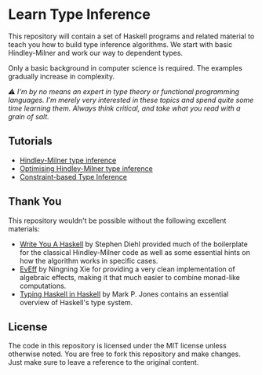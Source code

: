 Learn Type Inference
====================

This repository will contain a set of Haskell programs and related material to
teach you how to build type inference algorithms. We start with basic
Hindley-Milner and work our way to dependent types.

Only a basic background in computer science is required. The examples gradually
increase in complexity.

_⚠️ I'm by no means an expert in type theory or functional programming languages.
I'm merely very interested in these topics and spend quite some time learning
them. Always think critical, and take what you read with a grain of salt._

## Tutorials

 - [Hindley-Milner type inference][tut01]
 - [Optimising Hindley-Milner type inference][tut02]
 - [Constraint-based Type Inference][tut03]

[tut01]: https://github.com/samvv/learn-type-inference/tree/master/tutorials/01-simple-hindley-milner
[tut02]: https://github.com/samvv/learn-type-inference/tree/master/tutorials/02-optimising-hindley-milner
[tut03]: https://github.com/samvv/learn-type-inference/tree/master/tutorials/03-constraints

## Thank You

This repository wouldn't be possible without the following excellent materials:

 - [Write You A Haskell][ref1] by Stephen Diehl provided much of the boilerplate
   for the classical Hindley-Milner code as well as some essential hints on how
   the algorithm works in specific cases.
 - [EvEff][ref2] by Ningning Xie for providing a very clean implementation of
   algebraic effects, making it that much easier to combine monad-like
   computations.
 - [Typing Haskell in Haskell][ref3] by Mark P. Jones contains an essential
   overview of Haskell's type system. 

[ref1]: https://github.com/sdiehl/write-you-a-haskell
[ref2]: https://github.com/xnning/EvEff
[ref3]: https://web.cecs.pdx.edu/~mpj/thih/

## License

The code in this repository is licensed under the MIT license unless otherwise
noted. You are free to fork this repository and make changes. Just make sure to
leave a reference to the original content.


